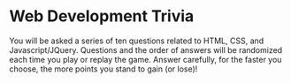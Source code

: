 # Web Development Trivia

You will be asked a series of ten questions related to HTML, CSS, and Javascript/JQuery. Questions and the order of answers will be randomized each time you play or replay the game. Answer carefully, for the faster you choose, the more points you stand to gain (or lose)!
